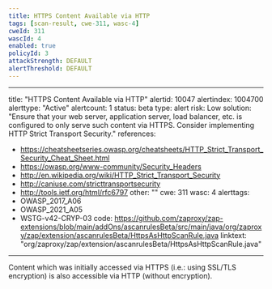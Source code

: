 ```yaml
---
title: HTTPS Content Available via HTTP
tags: [scan-result, cwe-311, wasc-4]
cweId: 311
wascId: 4
enabled: true
policyId: 3
attackStrength: DEFAULT
alertThreshold: DEFAULT
---
```


---
title: "HTTPS Content Available via HTTP"
alertid: 10047
alertindex: 1004700
alerttype: "Active"
alertcount: 1
status: beta
type: alert
risk: Low
solution: "Ensure that your web server, application server, load balancer, etc. is configured to only serve such content via HTTPS. Consider implementing HTTP Strict Transport Security."
references:
   - https://cheatsheetseries.owasp.org/cheatsheets/HTTP_Strict_Transport_Security_Cheat_Sheet.html
   - https://owasp.org/www-community/Security_Headers
   - http://en.wikipedia.org/wiki/HTTP_Strict_Transport_Security
   - http://caniuse.com/stricttransportsecurity
   - http://tools.ietf.org/html/rfc6797
other: ""
cwe: 311
wasc: 4
alerttags: 
  - OWASP_2017_A06
  - OWASP_2021_A05
  - WSTG-v42-CRYP-03
code: https://github.com/zaproxy/zap-extensions/blob/main/addOns/ascanrulesBeta/src/main/java/org/zaproxy/zap/extension/ascanrulesBeta/HttpsAsHttpScanRule.java
linktext: "org/zaproxy/zap/extension/ascanrulesBeta/HttpsAsHttpScanRule.java"
---
Content which was initially accessed via HTTPS (i.e.: using SSL/TLS encryption) is also accessible via HTTP (without encryption). 
